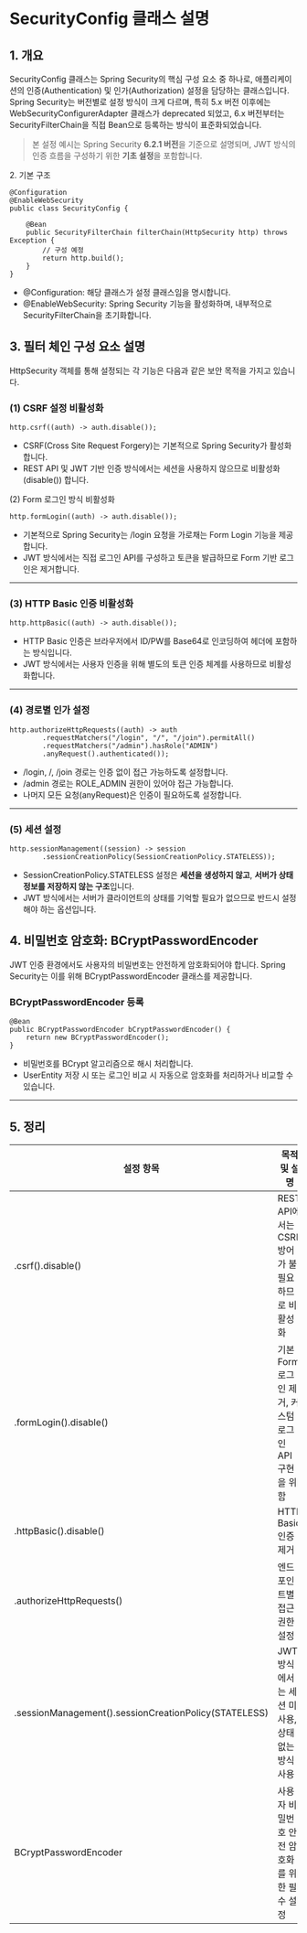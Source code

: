 # SecurityConfig 클래스 설명

## 1\. 개요

SecurityConfig 클래스는 Spring Security의 핵심 구성 요소 중 하나로, 애플리케이션의 인증(Authentication) 및 인가(Authorization) 설정을 담당하는 클래스입니다.  
Spring Security는 버전별로 설정 방식이 크게 다르며, 특히 5.x 버전 이후에는 WebSecurityConfigurerAdapter 클래스가 deprecated 되었고, 6.x 버전부터는 SecurityFilterChain을 직접 Bean으로 등록하는 방식이 표준화되었습니다.

> 본 설정 예시는 Spring Security **6.2.1 버전**을 기준으로 설명되며, JWT 방식의 인증 흐름을 구성하기 위한 **기초 설정**을 포함합니다.

2\. 기본 구조

```
@Configuration
@EnableWebSecurity
public class SecurityConfig {

    @Bean
    public SecurityFilterChain filterChain(HttpSecurity http) throws Exception {
        // 구성 예정
        return http.build();
    }
}
```

-   @Configuration: 해당 클래스가 설정 클래스임을 명시합니다.
-   @EnableWebSecurity: Spring Security 기능을 활성화하며, 내부적으로 SecurityFilterChain을 초기화합니다.

## 3\. 필터 체인 구성 요소 설명

HttpSecurity 객체를 통해 설정되는 각 기능은 다음과 같은 보안 목적을 가지고 있습니다.

### (1) CSRF 설정 비활성화

```
http.csrf((auth) -> auth.disable());
```

-   CSRF(Cross Site Request Forgery)는 기본적으로 Spring Security가 활성화합니다.
-   REST API 및 JWT 기반 인증 방식에서는 세션을 사용하지 않으므로 비활성화(disable()) 합니다.

(2) Form 로그인 방식 비활성화

```
http.formLogin((auth) -> auth.disable());
```

-   기본적으로 Spring Security는 /login 요청을 가로채는 Form Login 기능을 제공합니다.
-   JWT 방식에서는 직접 로그인 API를 구성하고 토큰을 발급하므로 Form 기반 로그인은 제거합니다.

---

### (3) HTTP Basic 인증 비활성화

```
http.httpBasic((auth) -> auth.disable());
```

-   HTTP Basic 인증은 브라우저에서 ID/PW를 Base64로 인코딩하여 헤더에 포함하는 방식입니다.
-   JWT 방식에서는 사용자 인증을 위해 별도의 토큰 인증 체계를 사용하므로 비활성화합니다.

---

### (4) 경로별 인가 설정

```
http.authorizeHttpRequests((auth) -> auth
        .requestMatchers("/login", "/", "/join").permitAll()
        .requestMatchers("/admin").hasRole("ADMIN")
        .anyRequest().authenticated());
```

-   /login, /, /join 경로는 인증 없이 접근 가능하도록 설정합니다.
-   /admin 경로는 ROLE\_ADMIN 권한이 있어야 접근 가능합니다.
-   나머지 모든 요청(anyRequest)은 인증이 필요하도록 설정합니다.

---

### (5) 세션 설정

```
http.sessionManagement((session) -> session
        .sessionCreationPolicy(SessionCreationPolicy.STATELESS));
```

-   SessionCreationPolicy.STATELESS 설정은 **세션을 생성하지 않고**, **서버가 상태 정보를 저장하지 않는 구조**입니다.
-   JWT 방식에서는 서버가 클라이언트의 상태를 기억할 필요가 없으므로 반드시 설정해야 하는 옵션입니다.

## 4\. 비밀번호 암호화: BCryptPasswordEncoder

JWT 인증 환경에서도 사용자의 비밀번호는 안전하게 암호화되어야 합니다. Spring Security는 이를 위해 BCryptPasswordEncoder 클래스를 제공합니다.

### BCryptPasswordEncoder 등록

```
@Bean
public BCryptPasswordEncoder bCryptPasswordEncoder() {
    return new BCryptPasswordEncoder();
}
```

-   비밀번호를 BCrypt 알고리즘으로 해시 처리합니다.
-   UserEntity 저장 시 또는 로그인 비교 시 자동으로 암호화를 처리하거나 비교할 수 있습니다.

---

## 5\. 정리

| 설정 항목 | 목적 및 설명 |
| --- | --- |
| .csrf().disable() | REST API에서는 CSRF 방어가 불필요하므로 비활성화 |
| .formLogin().disable() | 기본 Form 로그인 제거, 커스텀 로그인 API 구현을 위함 |
| .httpBasic().disable() | HTTP Basic 인증 제거 |
| .authorizeHttpRequests() | 엔드포인트별 접근 권한 설정 |
| .sessionManagement().sessionCreationPolicy(STATELESS) | JWT 방식에서는 세션 미사용, 상태 없는 방식 사용 |
| BCryptPasswordEncoder | 사용자 비밀번호 안전 암호화를 위한 필수 설정 |